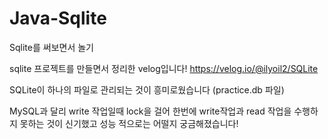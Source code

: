 # Java-Sqlite
Sqlite를 써보면서 놀기

sqlite 프로젝트를 만들면서 정리한 velog입니다!
https://velog.io/@ilyoil2/SQLite

SQLite이 하나의 파일로 관리되는 것이 흥미로웠습니다 (practice.db 파일)

MySQL과 달리 write 작업일때 lock을 걸어 한번에 write작업과 read 작업을 수행하지 못하는 것이 신기했고 성능 적으로는 어떨지 궁금해졌습니다!

